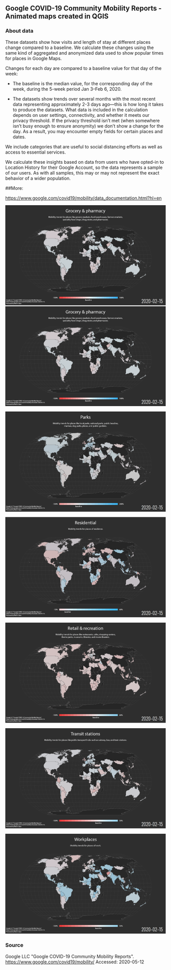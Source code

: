 ## Google COVID-19 Community Mobility Reports - Animated maps created in QGIS


### About data

These datasets show how visits and length of stay at different places change compared to a baseline. We calculate these changes using the same kind of aggregated and anonymized data used to show popular times for places in Google Maps.

Changes for each day are compared to a baseline value for that day of the week:

- The baseline is the median value, for the corresponding day of the week, during the 5-week period Jan 3–Feb 6, 2020.

- The datasets show trends over several months with the most recent data representing approximately 2-3 days ago—this is how long it takes to produce the datasets.
What data is included in the calculation depends on user settings, connectivity, and whether it meets our privacy threshold. If the privacy threshold isn’t met (when somewhere isn’t busy enough to ensure anonymity) we don’t show a change for the day. As a result, you may encounter empty fields for certain places and dates.

We include categories that are useful to social distancing efforts as well as access to essential services.

We calculate these insights based on data from users who have opted-in to Location History for their Google Account, so the data represents a sample of our users. As with all samples, this may or may not represent the exact behavior of a wider population.

##More:

https://www.google.com/covid19/mobility/data_documentation.html?hl=en

![grocery.gif](animations/grocery.gif "1") ![grocery.gif](animations/grocery.gif "2")

![grocery.gif](animations/parks_perc.gif)

![grocery.gif](animations/residentia.gif)

![grocery.gif](animations/retail_and.gif)

![grocery.gif](animations/transit_st.gif)

![grocery.gif](animations/workplaces.gif)



### Source

Google LLC "Google COVID-19 Community Mobility Reports".
https://www.google.com/covid19/mobility/ Accessed: 2020-05-12
